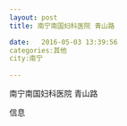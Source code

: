 ```yaml
--- 
layout: post 
title: 南宁南国妇科医院 青山路

date:   2016-05-03 13:39:56 
categories:其他  
city:南宁
  
--- 
```

   
南宁南国妇科医院 青山路

信息

